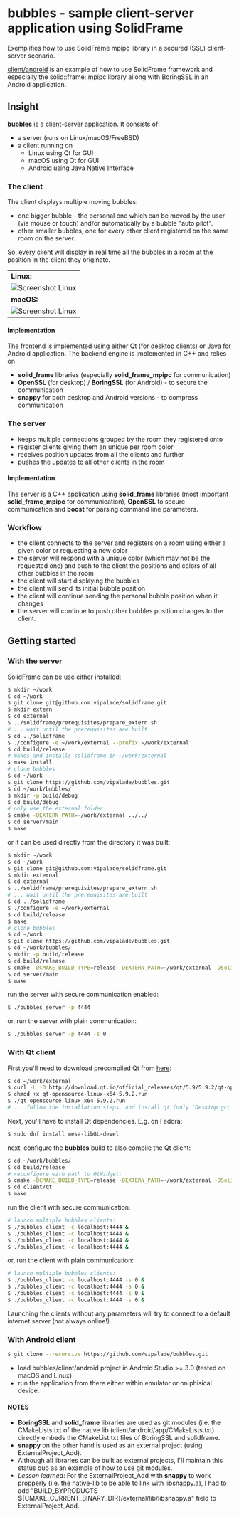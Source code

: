 # bubbles - sample client-server application using SolidFrame

Exemplifies how to use SolidFrame mpipc library in a secured (SSL) client-server scenario.

[client/android](client/android) is an example of how to use SolidFrame framework and especially the solid::frame::mpipc library allong with BoringSSL in an Android application.

## Insight

__bubbles__ is a client-server application. It consists of:
 * a server (runs on Linux/macOS/FreeBSD)
 * a client running on
   * Linux using Qt for GUI
   * macOS using Qt for GUI
   * Android using Java Native Interface

### The client

The client displays multiple moving bubbles:
 * one bigger bubble - the personal one which can be moved by the user (via mouse or touch) and/or automatically by a bubble "auto pilot".
 * other smaller bubbles, one for every other client registered on the same room on the server.

So, every client will display in real time all the bubbles in a room at the position in the client they originate.

||
|:---|
|__Linux:__|
|![Screenshot Linux](bubbles_linux.png)|
|__macOS:__|
|![Screenshot Linux](bubbles_macos.png)|

#### Implementation
The frontend is implemented using either Qt (for desktop clients) or Java for Android application.
The backend engine is implemented in C++ and relies on
 * **solid_frame** libraries (especially **solid_frame_mpipc** for communication)
 * **OpenSSL** (for desktop) / **BoringSSL** (for Android) - to secure the communication
 * **snappy** for both desktop and Android versions - to compress communication


### The server

 * keeps multiple connections grouped by the room they registered onto
 * register clients giving them an unique per room color
 * receives position updates from all the clients and further
 * pushes the updates to all other clients in the room 

#### Implementation

The server is a C++ application using **solid_frame** libraries (most important **solid_frame_mpipc** for communication), **OpenSSL** to secure communication and **boost** for parsing command line parameters.

### Workflow
 * the client connects to the server and registers on a room using either a given color or requesting a new color
 * the server will respond with a unique color (which may not be the requested one) and push to the client the positions and colors of all other bubbles in the room
 * the client will start displaying the bubbles
 * the client will send its initial bubble position
 * the client will continue sending the personal bubble position when it changes
 * the server will continue to push other bubbles position changes to the client.


## Getting started

### With the server

SolidFrame can be use either installed:

```bash
$ mkdir ~/work
$ cd ~/work
$ git clone git@github.com:vipalade/solidframe.git
$ mkdir extern
$ cd external
$ ../solidframe/prerequisites/prepare_extern.sh
# ... wait until the prerequisites are built
$ cd ../solidframe
$ ./configure -e ~/work/external --prefix ~/work/external
$ cd build/release
# makes and installs solidframe in ~/work/external
$ make install
# clone bubbles
$ cd ~/work
$ git clone https://github.com/vipalade/bubbles.git
$ cd ~/work/bubbles/
$ mkdir -p build/debug
$ cd build/debug
# only use the external folder
$ cmake -DEXTERN_PATH=~/work/external ../../
$ cd server/main
$ make
```
or it can be used directly from the directory it was built:

```bash
$ mkdir ~/work
$ cd ~/work
$ git clone git@github.com:vipalade/solidframe.git
$ mkdir external
$ cd external
$ ../solidframe/prerequisites/prepare_extern.sh
# ... wait until the prerequisites are built
$ cd ../solidframe
$ ./configure -e ~/work/external
$ cd build/release
$ make
# clone bubbles
$ cd ~/work
$ git clone https://github.com/vipalade/bubbles.git
$ cd ~/work/bubbles/
$ mkdir -p build/release
$ cd build/release
$ cmake -DCMAKE_BUILD_TYPE=release -DEXTERN_PATH=~/work/external -DSolidFrame_DIR=~/work/solidframe/build/release ../../
$ cd server/main
$ make

```

run the server with secure communication enabled:

```bash
$ ./bubbles_server -p 4444
```

or, run the server with plain communication:

```bash
$ ./bubbles_server -p 4444 -s 0
```


### With Qt client

First you'll need to download precompiled Qt from [here](http://download.qt.io/official_releases/qt/5.9/5.9.2/qt-opensource-linux-x64-5.9.2.run):

```bash
$ cd ~/work/external
$ curl -L -O http://download.qt.io/official_releases/qt/5.9/5.9.2/qt-opensource-linux-x64-5.9.2.run
$ chmod +x qt-opensource-linux-x64-5.9.2.run
$ ./qt-opensource-linux-x64-5.9.2.run
# ... follow the installation steps, and install qt (only "Desktop gcc 64-bit" is needed) in ~/work/external/qt/
```

Next, you'll have to install Qt dependencies. E.g. on Fedora:

```bash
$ sudo dnf install mesa-libGL-devel
```

next, configure the **bubbles** build to also compile the Qt client:

```bash
$ cd ~/work/bubbles/
$ cd build/release
# reconfigure with path to QtWidget:
$ cmake -DCMAKE_BUILD_TYPE=release -DEXTERN_PATH=~/work/external -DSolidFrame_DIR=~/work/solidframe/build/release -DQt5Widgets_DIR=~/work/external/qt/5.9.2/gcc_64/lib/cmake/Qt5Widgets ../../
$ cd client/qt
$ make
```

run the client with secure communication:

```bash
# launch multiple bubbles clients:
$ ./bubbles_client -c localhost:4444 &
$ ./bubbles_client -c localhost:4444 &
$ ./bubbles_client -c localhost:4444 &
$ ./bubbles_client -c localhost:4444 &
```
or, run the client with plain communication:

```bash
# launch multiple bubbles clients:
$ ./bubbles_client -c localhost:4444 -s 0 &
$ ./bubbles_client -c localhost:4444 -s 0 &
$ ./bubbles_client -c localhost:4444 -s 0 &
$ ./bubbles_client -c localhost:4444 -s 0 &
```

Launching the clients without any parameters will try to connect to a default internet server (not always online!).


### With Android client

```bash
$ git clone --recursive https://github.com/vipalade/bubbles.git
```

 * load bubbles/client/android project in Android Studio >= 3.0 (tested on macOS and Linux)
 * run the application from there either within emulator or on phisical device.
 
#### NOTES

 * **BoringSSL** and **solid_frame** libraries are used as git modules (i.e. the CMakeLists.txt of the native lib (client/android/app/CMakeLists.txt) directly embeds the CMakeList.txt files of BoringSSL and solidframe.
 * **snappy** on the other hand is used as an external project (using ExternalProject_Add).
 * Although all libraries can be built as external projects, I'll maintain this status quo as an example of how to use git modules.
 * _Lesson learned_: For the ExternalProject_Add with **snappy** to work propperly (i.e. the native-lib to be able to link with libsnappy.a), I had to add "BUILD_BYPRODUCTS ${CMAKE_CURRENT_BINARY_DIR}/external/lib/libsnappy.a" field to ExternalProject_Add.
 

